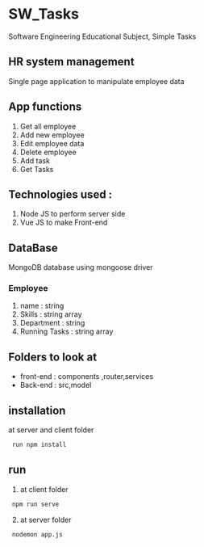 # SW_Tasks

Software Engineering Educational Subject, Simple Tasks

## HR system management

Single page application to manipulate employee data

## App functions

1. Get all employee
2. Add new employee
3. Edit employee data
4. Delete employee
5. Add task
6. Get Tasks

## Technologies used :

1. Node JS to perform server side
2. Vue JS to make Front-end

## DataBase

MongoDB database using mongoose driver

### Employee

1. name : string
2. Skills : string array
3. Department : string
4. Running Tasks : string array

## Folders to look at

- front-end : components ,router,services
- Back-end : src,model

## installation

at server and client folder

```bash
 run npm install
```

## run

1. at client folder

```bash
 npm run serve
```

2. at server folder

```bash
 nodemon app.js
```
